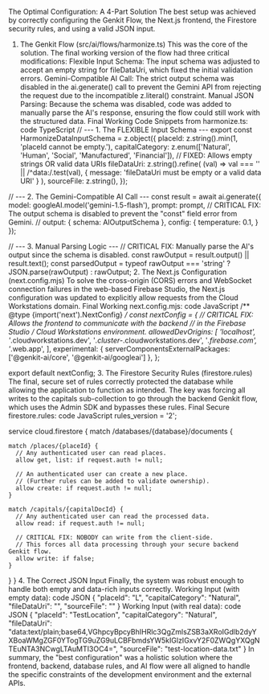 The Optimal Configuration: A 4-Part Solution
The best setup was achieved by correctly configuring the Genkit Flow, the Next.js frontend, the Firestore security rules, and using a valid JSON input.
1. The Genkit Flow (src/ai/flows/harmonize.ts)
This was the core of the solution. The final working version of the flow had three critical modifications:
Flexible Input Schema: The input schema was adjusted to accept an empty string for fileDataUri, which fixed the initial validation errors.
Gemini-Compatible AI Call: The strict output schema was disabled in the ai.generate() call to prevent the Gemini API from rejecting the request due to the incompatible z.literal() constraint.
Manual JSON Parsing: Because the schema was disabled, code was added to manually parse the AI's response, ensuring the flow could still work with the structured data.
Final Working Code Snippets from harmonize.ts:
code
TypeScript
// --- 1. The FLEXIBLE Input Schema ---
export const HarmonizeDataInputSchema = z.object({
  placeId: z.string().min(1, 'placeId cannot be empty.'),
  capitalCategory: z.enum(['Natural', 'Human', 'Social', 'Manufactured', 'Financial']),
  // FIXED: Allows empty strings OR valid data URIs
  fileDataUri: z.string().refine(
    (val) => val === '' || /^data:/.test(val),
    { message: 'fileDataUri must be empty or a valid data URI' }
  ),
  sourceFile: z.string(),
});


// --- 2. The Gemini-Compatible AI Call ---
const result = await ai.generate({
    model: googleAI.model('gemini-1.5-flash'),
    prompt: prompt,
    // CRITICAL FIX: The output schema is disabled to prevent the "const" field error from Gemini.
    // output: { schema: AIOutputSchema }, 
    config: {
        temperature: 0.1,
    }
});

// --- 3. Manual Parsing Logic ---
// CRITICAL FIX: Manually parse the AI's output since the schema is disabled.
const rawOutput = result.output() || result.text();
const parsedOutput = typeof rawOutput === 'string' ? JSON.parse(rawOutput) : rawOutput;
2. The Next.js Configuration (next.config.mjs)
To solve the cross-origin (CORS) errors and WebSocket connection failures in the web-based Firebase Studio, the Next.js configuration was updated to explicitly allow requests from the Cloud Workstations domain.
Final Working next.config.mjs:
code
JavaScript
/** @type {import('next').NextConfig} */
const nextConfig = {
  // CRITICAL FIX: Allows the frontend to communicate with the backend
  // in the Firebase Studio / Cloud Workstations environment.
  allowedDevOrigins: [
    'localhost',
    '*.cloudworkstations.dev',
    '*.cluster-*.cloudworkstations.dev',
    '*.firebase.com',
    '*.web.app',
  ],
  experimental: {
    serverComponentsExternalPackages: ['@genkit-ai/core', '@genkit-ai/googleai']
  },
};

export default nextConfig;
3. The Firestore Security Rules (firestore.rules)
The final, secure set of rules correctly protected the database while allowing the application to function as intended. The key was forcing all writes to the capitals sub-collection to go through the backend Genkit flow, which uses the Admin SDK and bypasses these rules.
Final Secure firestore.rules:
code
JavaScript
rules_version = '2';

service cloud.firestore {
  match /databases/{database}/documents {

    match /places/{placeId} {
      // Any authenticated user can read places.
      allow get, list: if request.auth != null;

      // An authenticated user can create a new place.
      // (Further rules can be added to validate ownership).
      allow create: if request.auth != null;
    }

    match /capitals/{capitalDocId} {
      // Any authenticated user can read the processed data.
      allow read: if request.auth != null;

      // CRITICAL FIX: NOBODY can write from the client-side.
      // This forces all data processing through your secure backend Genkit flow.
      allow write: if false;
    }
  }
}
4. The Correct JSON Input
Finally, the system was robust enough to handle both empty and data-rich inputs correctly.
Working Input (with empty data):
code
JSON
{
  "placeId": "L",
  "capitalCategory": "Natural",
  "fileDataUri": "",
  "sourceFile": ""
}
Working Input (with real data):
code
JSON
{
  "placeId": "TestLocation",
  "capitalCategory": "Natural",
  "fileDataUri": "data:text/plain;base64,VGhpcyBpcyBhIHRlc3QgZmlsZSB3aXRoIGdlb2dyYXBoaWMgZGF0YTogTG9uZG9uLCBFbmdsYW5kIGlzIGxvY2F0ZWQgYXQgNTEuNTA3NCwgLTAuMTI3OC4=",
  "sourceFile": "test-location-data.txt"
}
In summary, the "best configuration" was a holistic solution where the frontend, backend, database rules, and AI flow were all aligned to handle the specific constraints of the development environment and the external APIs.